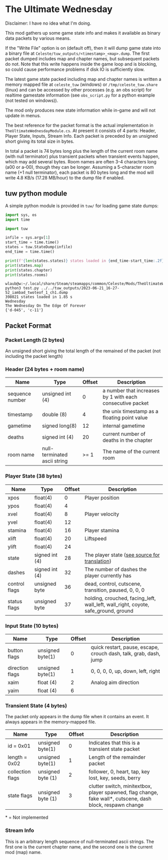# The Ultimate Wednesday

Disclaimer: I have no idea what I'm doing.

This mod gathers up some game state info and makes it available as binary data packets by various means.

If the "Write File" option is on (default off), then it will dump game state into a binary file at `Celeste/tuw_outputs/<timestamp>_<map>.dump`. The first packet dumped includes map and chapter names, but subsequent packets do not. Note that this write happens inside the game loop and is blocking, so could cause performance problems if disk IO is sufficiently slow.

The latest game state packed including map and chapter names is written a memory mapped file at `celeste_tuw` (windows) or `/tmp/celeste_tuw.share` (linux) and can be accessed by other processes (e.g. an obs script) for realtime gamestate information (see `obs_script.py` for a python example (not tested on windows)).

The mod only produces new state information while in-game and will not update in menus.

The best reference for the packet format is the actual implementation in `TheUltimateWednesdayModule.cs`. At present it consists of 4 parts: Header, Player State, Inputs, Stream Info. Each packet is preceded by an unsigned short giving its total size in bytes.

In total a packet is 74 bytes long plus the length of the current room name (with null terminator) plus transient packets when transient events happen, which may add several bytes. Room names are often 3-4 characters long (a00 or a-00), though they can be longer. Assuming a 5-character room name (+1 null terminator), each packet is 80 bytes long and the mod will write 4.8 KB/s (17.28 MB/hour) to the dump file if enabled.

## tuw python module

A simple python module is provided in `tuw/` for loading game state dumps:

```python
import sys, os
import time

import tuw

infile = sys.argv[1]
start_time = time.time()
states = tuw.StateDump(infile)
end_time = time.time()

print(f'{len(states.states)} states loaded in {end_time-start_time:.2f} s')
print(states.map)
print(states.chapter)
print(states.rooms)
```

```
wlaub@w:~/.local/share/Steam/steamapps/common/Celeste/Mods/TheUltimateWednesday$ python3 test.py ../../tuw_outputs/2023-06-21_16-27-52_iambad_twoteof_1_ch1.dump 
398021 states loaded in 1.85 s
Wednesday
The Wednesday On The Edge Of Forever
{'d-045', 'c-11'}
```

## Packet Format

### Packet Length (2 bytes)

An unsigned short giving the total length of the remained of the packet (not including the packet length)

### Header (24 bytes + room name)

|Name | Type | Offset | Description |
|----|----|---|---|
| sequence number | unsigned int (4) | 0 | a number that increases by 1 with each consecutive packet |
| timestamp | double (8) | 4 | the unix timestamp as a floating point value |
| gametime | signed long(8) | 12 | internal gametime |
| deaths | signed int (4) | 20 | current number of deaths in the chapter |
| room name | null-terminated ascii string | >= 1 | The name of the current room |

### Player State (38 bytes)

|Name | Type | Offset | Description |
|----|----|---|---|
| xpos | float(4) | 0 | Player position |
| ypos | float(4) | 4 |  |
| xvel | float(4) | 8 | Player velocity |
| yvel | float(4) | 12 |  |
| stamina | float(4) | 16 | Player stamina |
| xlift | float(4) | 20 | Liftspeed |
| ylift | float(4) | 24 |  |
| state | signed int (4) | 28 | The player state ([see source for translation](https://github.com/NoelFB/Celeste/blob/master/Source/Player/Player.cs#L140)) |
| dashes | signed int (4) | 32 | The number of dashes the player currently has |
| control flags | unsigned byte | 36 | dead, control, cutscene, transition, paused, 0, 0, 0 |
| status flags | unsigned byte | 37 | holding, crouched, facing_left, wall_left, wall_right, coyote, safe_ground, ground |

### Input State (10 bytes)

|Name | Type | Offset | Description |
|----|----|---|---|
| button flags |  unsigned byte(1) | 0 | quick restart, pause, escape, crouch dash, talk, grab, dash, jump |
| direction flags | unsigned byte(1) | 1 | 0, 0, 0, 0, up, down, left, right |
| xaim | float (4) | 2 | Analog aim direction |
| yaim | float (4) | 6 |  |

### Transient State (4 bytes)

The packet only appears in the dump file when it contains an event. It always appears in the memory-mapped file.

|Name | Type | Offset | Description |
|----|----|---|---|
| id = 0x01 |  unsigned byte(1) | 0 | Indicates that this is a transient state packet |
| length = 0x02 | unsigned byte(1) | 1 | Length of the remainder packet |
| collection flags | unsigned byte (1) | 2 | follower, 0, heart, tap, key lost, key, seeds, berry |
| state flags | unsigned byte (1) | 3 | clutter switch, minitextbox, player spawned, flag change, fake wall\*, cutscene, dash block, respawn change |

\* = Not implemented

### Stream Info
This is an arbitrary length sequence of null-terminated ascii strings. The first one is the current chapter name, and the second one is the current mod (map) name.


